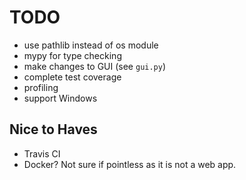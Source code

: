 # TODO


- use pathlib instead of os module
- mypy for type checking
- make changes to GUI (see `gui.py`)
- complete test coverage
- profiling
- support Windows

## Nice to Haves

- Travis CI
- Docker? Not sure if pointless as it is not a web app.
